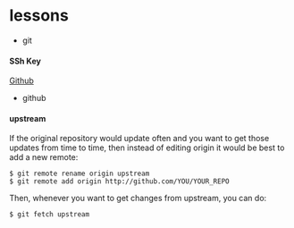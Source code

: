 # lessons


* git
#### SSh Key 
[Github](https://help.github.com/en/enterprise/2.15/user/articles/generating-a-new-ssh-key-and-adding-it-to-the-ssh-agent)

* github

#### upstream 
If the original repository would update often and you want to get those updates from time to time, then instead of editing origin it would be best to add a new remote:
```
$ git remote rename origin upstream
$ git remote add origin http://github.com/YOU/YOUR_REPO
```

Then, whenever you want to get changes from upstream, you can do:

```
$ git fetch upstream
```
